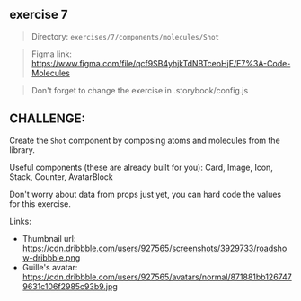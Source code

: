## exercise 7

> Directory: `exercises/7/components/molecules/Shot`

> Figma link: https://www.figma.com/file/qcf9SB4yhjkTdNBTceoHjE/E7%3A-Code-Molecules

> Don't forget to change the exercise in .storybook/config.js

## CHALLENGE:

Create the `Shot` component by composing atoms and molecules from the library.

Useful components (these are already built for you): Card, Image, Icon, Stack, Counter, AvatarBlock

Don't worry about data from props just yet, you can hard code the values for this exercise.

Links:

- Thumbnail url: https://cdn.dribbble.com/users/927565/screenshots/3929733/roadshow-dribbble.png
- Guille's avatar: https://cdn.dribbble.com/users/927565/avatars/normal/871881bb1267479631c106f2985c93b9.jpg
